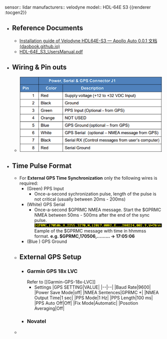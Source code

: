 sensor:: lidar
manufacturers:: velodyne
model:: HDL-64E S3
{{renderer :tocgen2}}

- ## Reference Documents
	- [Installation guide of Velodyne HDL64E-S3 — Apollo Auto 0.0.1 文档 (daobook.github.io)](https://daobook.github.io/apollo/docs/specs/Lidar/HDL64E_S3_Installation_Guide.html)
	- [HDL-64E_S3_UsersManual.pdf](https://www.google.com/url?sa=t&rct=j&q=&esrc=s&source=web&cd=&cad=rja&uact=8&ved=2ahUKEwjv-4WJt86EAxUplK8BHaFxDgMQFnoECA8QAQ&url=https%3A%2F%2Fwww.researchgate.net%2Fprofile%2FJoerg_Fricke%2Fpost%2FHow_the_LiDARs_photodetector_distinguishes_lasers_returns%2Fattachment%2F5fa947b8543da600017dcf9b%2FAS%253A955957442002980%25401604929423693%2Fdownload%2FHDL-64E_S3_UsersManual.pdf&usg=AOvVaw2E3LxA20VivnNmwh9RWsNT&opi=89978449)
- ## Wiring & Pin outs
	- ![image.png](../assets/image_1709139066570_0.png)
- ## Time Pulse Format
	- For **External GPS Time Synchronization** only the following wires is required:
		- (Green) PPS Input
			- Once-a-second sychronization pulse, length of the pulse is not critical (usually between 20ms - 200ms)
		- (White) GPS Serial
			- Once-a-second $GPRMC NMEA message. Start the $GPRMC NMEA between 50ms - 500ms after the end of the sync pulse.
			  ![image.png](../assets/image_1709139920562_0.png)
			  Eample of the $GPRMC message with time in hhmmss format. 
			  **e.g. $GPRMC,170506,......... -> 17:05:06**
		- (Blue )  GPS Ground
	- ## External GPS Setup
		- ### Garmin GPS 18x LVC
		  Refer to [[Garmin-GPS-18x-LVC]]
			- Settings
			  |GPS SETTING|VALUE|
			  |--|--|
			  |Baud Rate|9600|
			  |Power Save Mode|off|
			  |NMEA Sentences|GPRMC *|
			  |NMEA Output Time|1 sec|
			  |PPS Mode|1 Hz|
			  |PPS Length|100 ms|
			  |PPS Auto Off|Off|
			  |Fix Mode|Automatic|
			  |Posotion Averaging|Off|
		- ### Novatel
	-